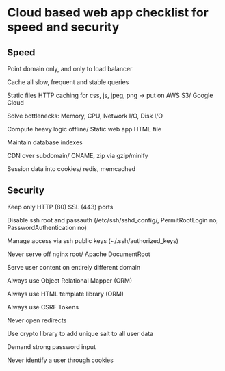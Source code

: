 # Cloud based web app checklist for speed and security

## Speed

Point domain only, and only to load balancer  

Cache all slow, frequent and stable queries  

Static files HTTP caching for css, js, jpeg, png -> put on AWS S3/ Google Cloud  

Solve bottlenecks: Memory, CPU, Network I/O, Disk I/O  

Compute heavy logic offline/ Static web app HTML file  

Maintain database indexes  

CDN over subdomain/ CNAME, zip via gzip/minify  

Session data into cookies/ redis, memcached  

## Security

Keep only HTTP (80) SSL (443) ports  

Disable ssh root and passauth (/etc/ssh/sshd_config/, PermitRootLogin no, PasswordAuthentication no)  

Manage access via ssh public keys (~/.ssh/authorized_keys)  

Never serve off nginx root/ Apache DocumentRoot  

Serve user content on entirely different domain  

Always use Object Relational Mapper (ORM)  

Always use HTML template library (ORM)  

Always use CSRF Tokens  

Never open redirects  

Use crypto library to add unique salt to all user data  

Demand strong password input  

Never identify a user through cookies  






